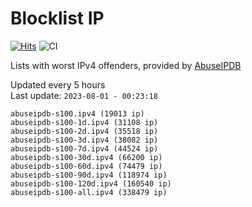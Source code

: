 # Blocklist IP

[![Hits](https://hits.seeyoufarm.com/api/count/incr/badge.svg?url=https%3A%2F%2Fgithub.com%2Fborestad%2Fblocklist-ip%2F&count_bg=%2379C83D&title_bg=%23555555&icon=&icon_color=%23E7E7E7&title=hits&edge_flat=false)](https://hits.seeyoufarm.com)  ![CI](https://img.shields.io/github/workflow/status/borestad/blocklist-ip/CI?style=flat-square)

Lists with worst IPv4 offenders, provided by [AbuseIPDB](https://www.abuseipdb.com/)

<!-- FOOTER-PLACEHOLDER -->
Updated every 5 hours<br>
Last update: `2023-08-01 - 00:23:18`
```
abuseipdb-s100.ipv4 (19013 ip)
abuseipdb-s100-1d.ipv4 (31108 ip)
abuseipdb-s100-2d.ipv4 (35518 ip)
abuseipdb-s100-3d.ipv4 (38082 ip)
abuseipdb-s100-7d.ipv4 (44524 ip)
abuseipdb-s100-30d.ipv4 (66200 ip)
abuseipdb-s100-60d.ipv4 (74479 ip)
abuseipdb-s100-90d.ipv4 (118974 ip)
abuseipdb-s100-120d.ipv4 (160540 ip)
abuseipdb-s100-all.ipv4 (338479 ip)
```
